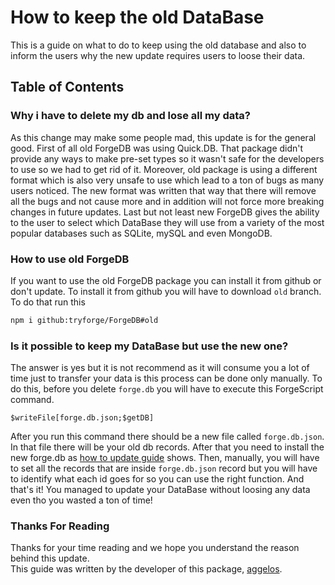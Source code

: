 # How to keep the old DataBase
This is a guide on what to do to keep using the old database and also to inform the users why the new update requires users to loose their data.
## Table of Contents

### Why i have to delete my db and lose all my data?
As this change may make some people mad, this update is for the general good. First of all old ForgeDB was using Quick.DB. That package didn't provide any ways to make pre-set types so it wasn't safe for the developers to use so we had to get rid of it. Moreover, old package is using a different format which is also very unsafe to use which lead to a ton of bugs as many users noticed. The new format was written that way that there will remove all the bugs and not cause more and in addition will not force more breaking changes in future updates. Last but not least new ForgeDB gives the ability to the user to select which DataBase they will use from a variety of the most popular databases such as SQLite, mySQL and even MongoDB.

### How to use old ForgeDB
If you want to use the old ForgeDB package you can install it from github or don't update. To install it from github you will have to download `old` branch. To do that run this 
```bash
npm i github:tryforge/ForgeDB#old
```

### Is it possible to keep my DataBase but use the new one?
The answer is yes but it is not recommend as it will consume you a lot of time just to transfer your data is this process can be done only manually. To do this, before you delete `forge.db` you will have to execute this ForgeScript command. 
```
$writeFile[forge.db.json;$getDB]
```
After you run this command there should be a new file called `forge.db.json`. In that file there will be your old db records. After that you need to install the new forge.db as [how to update guide](https://github.com/tryforge/ForgeDB/blob/main/guides/how-to-update.md) shows. Then, manually, you will have to set all the records that are inside `forge.db.json` record but you will have to identify what each id goes for so you can use the right function. And that's it! You managed to update your DataBase without loosing any data even tho you wasted a ton of time!

### Thanks For Reading
Thanks for your time reading and we hope you understand the reason behind this update. <br>
This guide was written by the developer of this package, [aggelos](https://discord.com/users/637648484979441706).